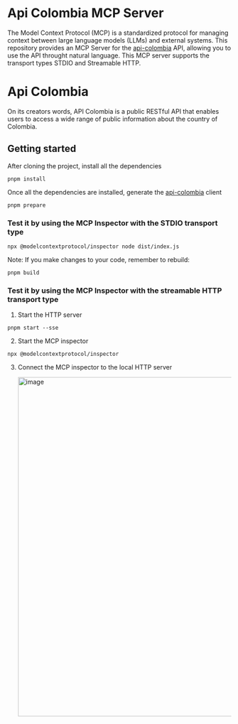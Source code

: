# Api Colombia MCP Server

The Model Context Protocol (MCP) is a standardized protocol for managing context between large language models (LLMs) and external systems. This repository provides an MCP Server for the [api-colombia](https://api-colombia.com/) API, allowing you to use the API throught natural language. This MCP server supports the transport types STDIO and Streamable HTTP.

# Api Colombia

On its creators words, API Colombia is a public RESTful API that enables users to access a wide range of public information about the country of Colombia.

## Getting started

After cloning the project, install all the dependencies

```
pnpm install
```

Once all the dependencies are installed, generate the [api-colombia](https://api-colombia.com/) client

```
pnpm prepare
```

### Test it by using the MCP Inspector with the STDIO transport type

```
npx @modelcontextprotocol/inspector node dist/index.js
```

Note: If you make changes to your code, remember to rebuild:

```
pnpm build
```

### Test it by using the MCP Inspector with the streamable HTTP transport type

1. Start the HTTP server

```
pnpm start --sse
```
2. Start the MCP inspector

```
npx @modelcontextprotocol/inspector
```

3. Connect the MCP inspector to the local HTTP server

   <img width="1197" height="764" alt="image" src="https://github.com/user-attachments/assets/739afeaf-ba07-4e98-9b85-0ef2458151b4" />



